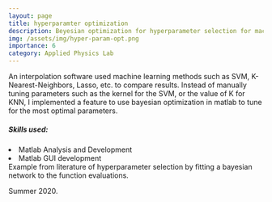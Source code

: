 ```yaml
---
layout: page
title: hyperparamter optimization
description: Beyesian optimization for hyperparameter selection for machine learning methods.
img: /assets/img/hyper-param-opt.png
importance: 6
category: Applied Physics Lab
---
```


An interpolation software used machine learning methods such as SVM, K-Nearest-Neighbors, Lasso, etc. to compare results. Instead of manually tuning parameters such as the kernel for the SVM, or the value of K for KNN, I implemented a feature to use bayesian optimization in matlab to tune for the most optimal parameters.

<h5 id="skills-used-">Skills used:</h5>
<li>Matlab Analysis and Development</li>
<li>Matlab GUI development</li>



<div class="row">
    <div class="col-sm mt-3 mt-md-0">
        <img class="img-fluid rounded z-depth-1" src="{{ '/assets/img/hyper-param-opt.png' | relative_url }}" alt="" title="example image"/>
    </div>
</div>
<div class="caption">
    Example from literature of hyperparameter selection by fitting a bayesian network to the function evaluations.
</div>


Summer 2020.
